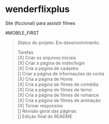 # wenderflixplus

Site (ficcional) para assistir filmes

#MOBILE_FIRST

>Status do projeto: Em desenvolvimento.

>Tarefas <br>
[X] Criar os arquivos iniciais <br>
[X] Criar a página de index/login <br>
[X] Cria a página de cadastro <br>
[] Criar a página de informações da conta <br>
[X] Cria a página de Home <br>
[X] Cria a página de filmes de comédia <br>
[X] Cria a página de filmes de terror <br>
[X] Cria a página de filmes de romance <br>
[X] Cria a página de filmes de animação <br>
[X] Tornar responsivo <br>
[] Revisão geral das páginas <br>
[] Edição final do README
